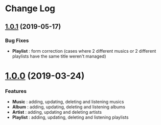 # Change Log

## [1.0.1](https://github.com/badgones69/WebMusic/tree/1.0.1) (2019-05-17)

### Bug Fixes

* **Playlist** : form correction (cases where 2 different musics or 2 different playlists have the same title weren't managed) 

# [1.0.0](https://github.com/badgones69/WebMusic/tree/1.0.0) (2019-03-24)

### Features

* **Music** : adding, updating, deleting and listening musics
* **Album** : adding, updating, deleting and listening albums
* **Artist** : adding, updating and deleting artists
* **Playlist** : adding, updating, deleting and listening playlists
